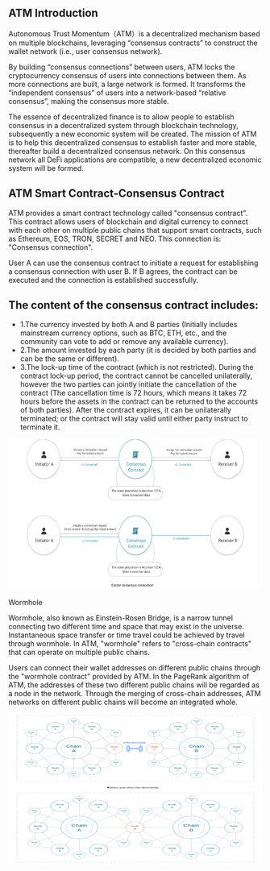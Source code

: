 ## ATM Introduction
Autonomous Trust Momentum（ATM）is a decentralized mechanism based on multiple blockchains, leveraging “consensus contracts” to construct the wallet network (i.e., user consensus network).

By building “consensus connections” between users, ATM locks the cryptocurrency consensus of users into connections between them. As more connections are built, a large network is formed. It transforms the “independent consensus” of users into a network-based “relative consensus”, making the consensus more stable.

The essence of decentralized finance is to allow people to establish consensus in a decentralized system through blockchain technology, subsequently a new economic system will be created. The mission of ATM is to help this decentralized consensus to establish faster and more stable, thereafter build a decentralized consensus network. On this consensus network all DeFi applications are compatible, a new decentralized economic system will be formed.




## ATM Smart Contract-Consensus Contract
ATM provides a smart contract technology called "consensus contract". This contract allows users of blockchain and digital currency to connect with each other on multiple public chains that support smart contracts, such as Ethereum, EOS, TRON, SECRET and NEO. This connection is: "Consensus connection".

User A can use the consensus contract to initiate a request for establishing a consensus connection with user B. If B agrees, the contract can be executed and the connection is established successfully.

## The content of the consensus contract includes:
  - 1.The currency invested by both A and B parties (Initially includes mainstream currency options, such as BTC, ETH, etc., and the community can vote to add or remove any available currency).
  - 2.The amount invested by each party (it is decided by both parties and can be the same or different).
  - 3.The lock-up time of the contract (which is not restricted). During the contract lock-up period, the contract cannot be cancelled unilaterally, however the two parties can jointly initiate the cancellation of the contract (The cancellation time is 72 hours, which means it takes 72 hours before the assets in the contract can be returned to the accounts of both parties). After the contract expires, it can be unilaterally terminated; or the contract will stay valid until either party instruct to terminate it. 

<div>
<img src="image/flow1.svg" width = "860" height = "300" alt="图片" />
</div>

Wormhole

Wormhole, also known as Einstein-Rosen Bridge, is a narrow tunnel connecting two different time and space that may exist in the universe.  Instantaneous space transfer or time travel could be achieved by travel through wormhole. In ATM, "wormhole" refers to "cross-chain contracts" that can operate on multiple public chains.

Users can connect their wallet addresses on different public chains through the "wormhole contract" provided by ATM. In the PageRank algorithm of ATM, the addresses of these two different public chains will be regarded as a node in the network. Through the merging of cross-chain addresses, ATM networks on different public chains will become an integrated whole.

<div>
<img src="image/flow2.svg" width = "860" height = "300" alt="图片" />
</div>
